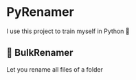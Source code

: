 # PyRenamer

I use this project to train myself in Python 🐍

## 📂 BulkRenamer

Let you rename all files of a folder
